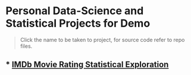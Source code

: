 # Personal Data-Science and Statistical Projects for Demo
> Click the name to be taken to project, for source code refer to repo files.

## * [IMDb Movie Rating Statistical Exploration](https://htmlpreview.github.io/?https://raw.githubusercontent.com/GavinSouth/demo_portfolio_projects/main/IMDb_age_rating_statistics.html)
